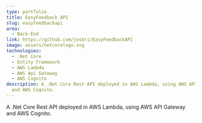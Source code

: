 ```yaml
---
type: portfolio
title: EasyFeedback API
slug: easyfeedbackapi
area:
  - Back-End
link: https://github.com/josbri/EasyFeedbackAPI
image: assets/netcorelogo.svg
technologies:
  - .Net Core
  - Entity Framework
  - AWS Lambda
  - AWS Api Gateway
  - AWS Cognito
description: A .Net Core Rest API deployed in AWS Lambda, using AWS API Gateway
  and AWS Cognito.
---
```

A .Net Core Rest API deployed in AWS Lambda, using AWS API Gateway and AWS Cognito.